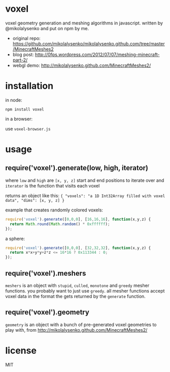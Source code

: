 # voxel

voxel geometry generation and meshing algorithms in javascript. written by @mikolalysenko and put on npm by me.

- original repo: https://github.com/mikolalysenko/mikolalysenko.github.com/tree/master/MinecraftMeshes2
- blog post: http://0fps.wordpress.com/2012/07/07/meshing-minecraft-part-2/
- webgl demo: http://mikolalysenko.github.com/MinecraftMeshes2/

# installation

in node:
```
npm install voxel
```
in a browser:

use `voxel-browser.js`

# usage

## require('voxel').generate(low, high, iterator)

where `low` and `high` are `[x, y, z]` start and end positions to iterate over and `iterator` is the function that visits each voxel

returns an object like this: `{ "voxels": "a 1D Int32Array filled with voxel data", "dims": [x, y, z] }`

example that creates randomly colored voxels:

```javascript
require('voxel').generate([0,0,0], [16,16,16], function(x,y,z) {
  return Math.round(Math.random() * 0xffffff);
});
```

a sphere:

```javascript
require('voxel').generate([0,0,0], [32,32,32], function(x,y,z) {
  return x*x+y*y+z*z <= 16*16 ? 0x113344 : 0;
});
```

## require('voxel').meshers

`meshers` is an object with `stupid`, `culled`, `monotone` and `greedy` mesher functions. you probably want to just use `greedy`. all mesher functions accept voxel data in the format the gets returned by the `generate` function.

## require('voxel').geometry

`geometry` is an object with a bunch of pre-generated voxel geometries to play with, from http://mikolalysenko.github.com/MinecraftMeshes2/

# license

MIT